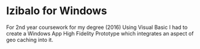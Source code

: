 # Izibalo for Windows

For 2nd year coursework for my degree (2016) Using Visual Basic I had to create a Windows App High Fidelity Prototype which integrates an aspect of geo caching into it.